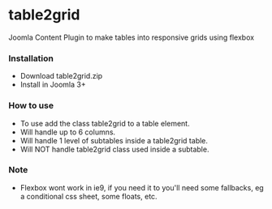 # table2grid
Joomla Content Plugin to make tables into responsive grids using flexbox

### Installation
- Download table2grid.zip
- Install in Joomla 3+

### How to use
- To use add the class table2grid to a table element.
- Will handle up to 6 columns.
- Will handle 1 level of subtables inside a table2grid table.
- Will NOT handle table2grid class used inside a subtable.

### Note
- Flexbox wont work in ie9, if you need it to you'll need some fallbacks, eg a conditional css sheet, some floats, etc.
